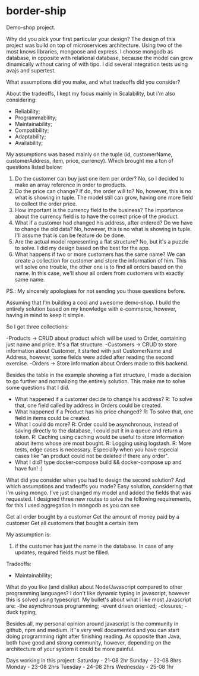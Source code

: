 # border-ship

Demo-shop project.


Why did you pick your first particular your design?
The design of this project was build on top of microservices architecture. Using two of the most knows libraries, mongoose and express.
I choose mongodb as database, in opposite with relational database, because the model can grow dinamically without caring of with tipo.
I did several integration tests using avajs and supertest.

What assumptions did you make, and what tradeoffs did you consider?

About the tradeoffs, I kept my focus mainly in Scalability, but i'm also considering:
- Reliability;
- Programmability;
- Maintainability;
- Compatibility;
- Adaptability;
- Availability;

My assumptions was based mainly on the tuple (id, customerName, customerAddress, item, price, currency). Which brought me a ton of questions listed below:
1) Do the customer can buy just one item per order?
    No, so I decided to make an array reference in order to products.
2) Do the price can change? If do, the order will to?
    No, however, this is no what is showing in tuple. The model still can grow, having one more field to collect the order price.
3) How important is the currency field to the business?
    The importance about the currency field is to have the correct price of the product.
4) What if a customer had changed his address, after ordered? Do we have to change the old data?
    No, however, this is no what is showing in tuple. I'll assume that is can be feature do be done.
5) Are the actual model representing a flat structure?
    No, but it's a puzzle to solve. I did my design based on the best for the app.
6) What happens if two or more customers has the same name?
    We can create a collection for customer and store the information of him. This will solve one trouble, the other one is to find all orders based on the name.
    In this case, we'll show all orders from customers with exactly same name.

PS.: My sincerely apologises for not sending you those questions before.

Assuming that I'm building a cool and awesome demo-shop. I build the entirely solution based on my knowledge with e-commerce, however, having in mind to keep it simple.

So I got three collections:

-Products -> CRUD about product which will be used to Order, containing just name and price. It's a flat structure.
-Customers -> CRUD to store information about Customer, it started with just CustomerName and Address, however, some fields were added after reading the second exercise.
-Orders -> Store information about Orders made to this backend.

Besides the table in the example showing a flat structure, I made a decision to go further and normalizing the entirely solution. This make me to solve some questions that I did.

- What happened if a customer decide to change his address?
    R: To solve that, one field called by address in Orders could be created.
- What happened if a Product has his price changed?
    R: To solve that, one field in items could be created.
- What I could do more?
    R: Order could be asynchronous, instead of saving directly to the database, I could put it in a queue and return a token.
    R: Caching using caching would be useful to store information about items whose are most bought.
    R: Logging using logstash.
    R: More tests, edge cases is necessary. Especially when you have especial cases like "an product could not be deleted if there any order".
- What I did?
type docker-compose build && docker-compose up and have fun! :)





What did you consider when you had to design the second solution? And which assumptions and tradeoffs you made?
Easy solution, considering that i'm using mongo. I've just changed my model and added
the fields that was requested. I designed three new routes to solve the following requirements, for this I used aggregation in mongodb as you can see

Get all order bought by a customer
Get the amount of money paid by a customer
Get all customers that bought a certain item



My assumption is:
1) if the customer has just the name in the database. In case of any updates, required fields must be filled.


Tradeoffs:
- Maintainability;

What do you like (and dislike) about Node/Javascript compared to other programming languages?
I don't like dynamic typing in javascript, however this is solved using typescript.
My bullet's about what I like most Javascript are:
-the asynchronous programming;
-event driven oriented;
-closures;
-duck typing;

Besides all, my personal opinion around javascript is the community in github, npm and medium. It''s very well documented and you can start doing programming right after finishing reading.
As opposite than Java, both have good and strong community, however, depending on the architecture of your system it could be more painful.



Days working in this project:
Saturday - 21-08 2hr
Sunday - 22-08 8hrs
Monday - 23-08 2hrs
Tuesday - 24-08  2hrs
Wednesday - 25-08 1hr
